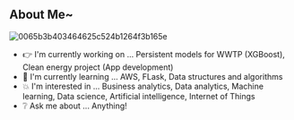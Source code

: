 ## About Me~

![0065b3b403464625c524b1264f3b165e](https://user-images.githubusercontent.com/45563371/88962170-a585ce00-d2d8-11ea-8b71-3c014f8925d8.gif)

- :point_right: I'm currently working on ... Persistent models for WWTP (XGBoost), Clean energy project (App development)
- :information_desk_person: I'm currently learning ... AWS, FLask, Data structures and algorithms 
- :boom: I'm interested in ... Business analytics, Data analytics, Machine learning, Data science, Artificial intelligence, Internet of Things
- :grey_question: Ask me about ... Anything!
